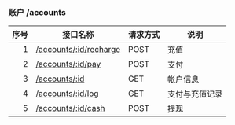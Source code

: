 ### 账户 /accounts

序号		|接口名称  |请求方式|说明
------:|--------|-------------------|------------------
1|[/accounts/:id/recharge](#recharge)	|POST|充值
2|[/accounts/:id/pay](#pay)				|POST|支付
3|[/accounts/:id](#account_info)		|GET |帐户信息
4|[/accounts/:id/log](#account_log)	|GET |支付与充值记录
5|[/accounts/:id/cash](#account_cash)	|POST|提现
